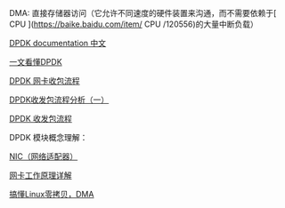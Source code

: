 DMA: 直接存储器访问（它允许不同速度的硬件装置来沟通，而不需要依赖于[ CPU ](https://baike.baidu.com/item/ CPU /120556)的大量中断负载）



[DPDK documentation 中文](https://dpdk-docs.readthedocs.io/en/latest/linux_gsg/sys_reqs.html)

[一文看懂DPDK](https://cloud.tencent.com/developer/article/1198333)



[DPDK 网卡收包流程](https://blog.csdn.net/Rong_Toa/article/details/109400686)

[DPDK收发包流程分析（一）](https://blog.csdn.net/u014787815/article/details/109019273)

[DPDK 收发包流程](https://www.jianshu.com/p/69aa4c99cdb0)







DPDK 模块概念理解：

[NIC（网络适配器）](https://www.cnblogs.com/yjds/p/8597003.html)

[网卡工作原理详解](https://blog.csdn.net/tao546377318/article/details/51602298)

[搞懂Linux零拷贝，DMA](https://rtoax.blog.csdn.net/article/details/108825666)

